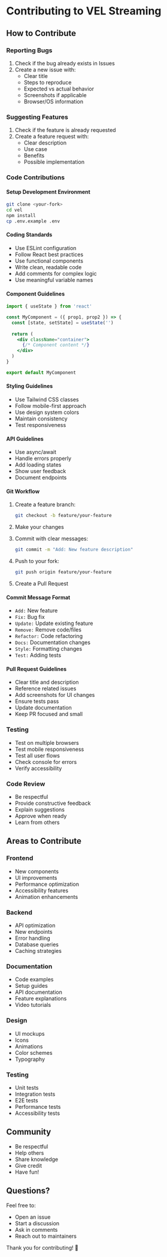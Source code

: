 # Contributing to VEL Streaming

## How to Contribute

### Reporting Bugs
1. Check if the bug already exists in Issues
2. Create a new issue with:
   - Clear title
   - Steps to reproduce
   - Expected vs actual behavior
   - Screenshots if applicable
   - Browser/OS information

### Suggesting Features
1. Check if the feature is already requested
2. Create a feature request with:
   - Clear description
   - Use case
   - Benefits
   - Possible implementation

### Code Contributions

#### Setup Development Environment
```bash
git clone <your-fork>
cd vel
npm install
cp .env.example .env
```

#### Coding Standards
- Use ESLint configuration
- Follow React best practices
- Use functional components
- Write clean, readable code
- Add comments for complex logic
- Use meaningful variable names

#### Component Guidelines
```jsx
import { useState } from 'react'

const MyComponent = ({ prop1, prop2 }) => {
  const [state, setState] = useState('')
  
  return (
    <div className="container">
      {/* Component content */}
    </div>
  )
}

export default MyComponent
```

#### Styling Guidelines
- Use Tailwind CSS classes
- Follow mobile-first approach
- Use design system colors
- Maintain consistency
- Test responsiveness

#### API Guidelines
- Use async/await
- Handle errors properly
- Add loading states
- Show user feedback
- Document endpoints

#### Git Workflow
1. Create a feature branch:
   ```bash
   git checkout -b feature/your-feature
   ```

2. Make your changes

3. Commit with clear messages:
   ```bash
   git commit -m "Add: New feature description"
   ```

4. Push to your fork:
   ```bash
   git push origin feature/your-feature
   ```

5. Create a Pull Request

#### Commit Message Format
- `Add:` New feature
- `Fix:` Bug fix
- `Update:` Update existing feature
- `Remove:` Remove code/files
- `Refactor:` Code refactoring
- `Docs:` Documentation changes
- `Style:` Formatting changes
- `Test:` Adding tests

#### Pull Request Guidelines
- Clear title and description
- Reference related issues
- Add screenshots for UI changes
- Ensure tests pass
- Update documentation
- Keep PR focused and small

### Testing
- Test on multiple browsers
- Test mobile responsiveness
- Test all user flows
- Check console for errors
- Verify accessibility

### Code Review
- Be respectful
- Provide constructive feedback
- Explain suggestions
- Approve when ready
- Learn from others

## Areas to Contribute

### Frontend
- New components
- UI improvements
- Performance optimization
- Accessibility features
- Animation enhancements

### Backend
- API optimization
- New endpoints
- Error handling
- Database queries
- Caching strategies

### Documentation
- Code examples
- Setup guides
- API documentation
- Feature explanations
- Video tutorials

### Design
- UI mockups
- Icons
- Animations
- Color schemes
- Typography

### Testing
- Unit tests
- Integration tests
- E2E tests
- Performance tests
- Accessibility tests

## Community

- Be respectful
- Help others
- Share knowledge
- Give credit
- Have fun!

## Questions?

Feel free to:
- Open an issue
- Start a discussion
- Ask in comments
- Reach out to maintainers

Thank you for contributing! 🎉

